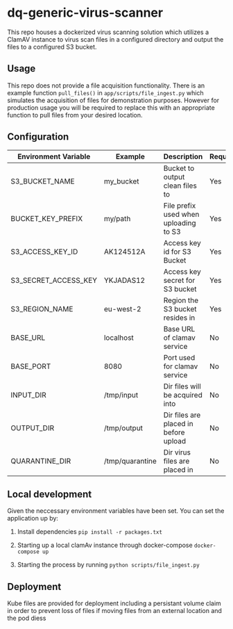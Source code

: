 # dq-generic-virus-scanner

This repo houses a dockerized virus scanning solution which utilizes a ClamAV instance to virus scan
files in a configured directory and output the files to a configured S3 bucket.

## Usage

This repo does not provide a file acquisition functionality. There is an example function `pull_files()` in `app/scripts/file_ingest.py` which simulates the acquisition of files for demonstration purposes. However for production usage you will be required to replace this with an appropriate function to pull files from your desired location.

## Configuration


| Environment Variable | Example        | Description                             | Required |
|----------------------|----------------|-----------------------------------------|----------|
| S3_BUCKET_NAME       | my_bucket      | Bucket to output clean files to         |  Yes     |
| BUCKET_KEY_PREFIX    | my/path        | File prefix used when uploading to S3   |  Yes     |
| S3_ACCESS_KEY_ID     | AK124512A      | Access key id for S3 Bucket             |  Yes     |
| S3_SECRET_ACCESS_KEY | YKJADAS12      | Access key secret for S3 bucket         |  Yes     |
| S3_REGION_NAME       | eu-west-2      | Region the S3 bucket resides in         |  Yes     |
| BASE_URL             | localhost      | Base URL of clamav service              |  No      |
| BASE_PORT            | 8080           | Port used for clamav service            |  No      |
| INPUT_DIR            | /tmp/input     | Dir files will be acquired into         |  No      |
| OUTPUT_DIR           | /tmp/output    | Dir files are placed in before upload   |  No      |
| QUARANTINE_DIR       | /tmp/quarantine| Dir virus files are placed in           |  No      |

## Local development

Given the neccessary environment variables have been set. You can set the application up by:

1. Install dependencies
`pip install -r packages.txt`

2. Starting up a local clamAv instance through docker-compose
`docker-compose up`

3. Starting the process by running
`python scripts/file_ingest.py`

## Deployment

Kube files are provided for deployment including a persistant volume claim
in order to prevent loss of files if moving files from an external location and the pod diess
